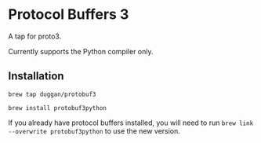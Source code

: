 # Protocol Buffers 3

A tap for proto3.

Currently supports the Python compiler only.

## Installation

`brew tap duggan/protobuf3`

`brew install protobuf3python`

If you already have protocol buffers installed, you will need to run `brew link --overwrite protobuf3python` to use the new version.
